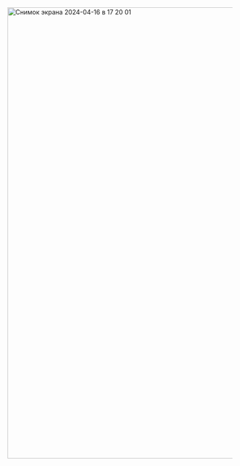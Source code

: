 <img width="1010" alt="Снимок экрана 2024-04-16 в 17 20 01" src="https://github.com/srapchegs/rtippo/assets/160636893/ce29be57-c0d1-4d90-8219-50fbb9d3fb8b">
